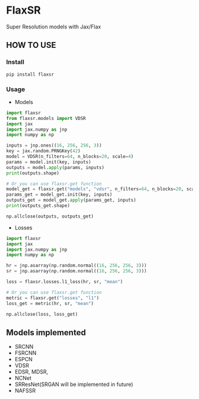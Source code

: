 # FlaxSR

Super Resolution models with Jax/Flax

## HOW TO USE

### Install
```shell
pip install flaxsr
```

### Usage
 - Models
```python
import flaxsr
from flaxsr.models import VDSR
import jax
import jax.numpy as jnp
import numpy as np

inputs = jnp.ones((16, 256, 256, 3))
key = jax.random.PRNGKey(42)
model = VDSR(n_filters=64, n_blocks=20, scale=4)
params = model.init(key, inputs)
outputs = model.apply(params, inputs)
print(outputs.shape)

# Or you can use flaxsr.get function
model_get = flaxsr.get("models", "vdsr", n_filters=64, n_blocks=20, scale=4)
params_get = model_get.init(key, inputs)
outputs_get = model_get.apply(params_get, inputs)
print(outputs_get.shape)

np.allclose(outputs, outputs_get)
```

 - Losses
```python
import flaxsr
import jax
import jax.numpy as jnp
import numpy as np

hr = jnp.asarray(np.random.normal((16, 256, 256, 3)))
sr = jnp.asarray(np.random.normal((16, 256, 256, 3)))

loss = flaxsr.losses.l1_loss(hr, sr, "mean")

# Or you can use flaxsr.get function
metric = flaxsr.get("losses", "l1")
loss_get = metric(hr, sr, "mean")

np.allclose(loss, loss_get)
```

## Models implemented
 - SRCNN
 - FSRCNN
 - ESPCN
 - VDSR
 - EDSR, MDSR,
 - NCNet
 - SRResNet(SRGAN will be implemented in future)
 - NAFSSR
